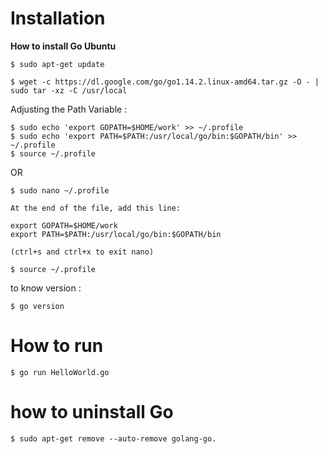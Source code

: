 
# Installation 


**How to install Go Ubuntu**

```
$ sudo apt-get update

$ wget -c https://dl.google.com/go/go1.14.2.linux-amd64.tar.gz -O - | sudo tar -xz -C /usr/local
```

Adjusting the Path Variable : 

```
$ sudo echo 'export GOPATH=$HOME/work' >> ~/.profile
$ sudo echo 'export PATH=$PATH:/usr/local/go/bin:$GOPATH/bin' >> ~/.profile
$ source ~/.profile
```
OR
```
$ sudo nano ~/.profile

At the end of the file, add this line:

export GOPATH=$HOME/work
export PATH=$PATH:/usr/local/go/bin:$GOPATH/bin

(ctrl+s and ctrl+x to exit nano)

$ source ~/.profile
```

to know version : 
```
$ go version 
```





# How to run

```
$ go run HelloWorld.go 
```
# how to uninstall Go

```
$ sudo apt-get remove --auto-remove golang-go.
```
